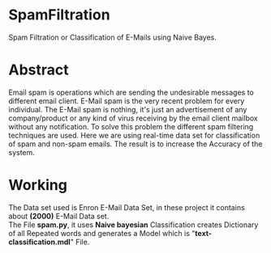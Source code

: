 # SpamFiltration
Spam Filtration or Classification of E-Mails using Naive Bayes.

# Abstract
Email spam is operations which are sending the undesirable messages to different email client. E-Mail spam is the very recent problem for every individual. The E-Mail spam is nothing, it's just an advertisement of any company/product or any kind of virus receiving by the email client mailbox without any notification. To solve this problem the different spam filtering techniques are used. Here we are using real-time data set for classification of spam and non-spam emails. The result is to increase the Accuracy of the system.

# Working
The Data set used is Enron E-Mail Data Set, in these project it contains about <b>(2000)</b> E-Mail Data set.<br>
The File <b>spam.py</b>, it uses <b>Naive bayesian</b> Classification creates Dictionary of all Repeated words and generates a Model which is "<b>text-classification.mdl</b>" File.
